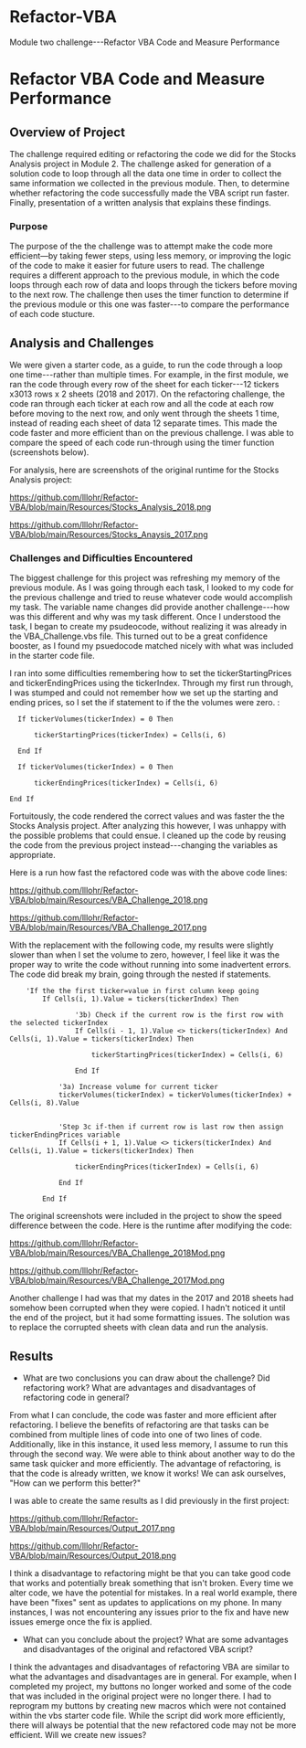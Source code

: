 # Refactor-VBA
Module two challenge---Refactor VBA Code and Measure Performance 
# Refactor VBA Code and Measure Performance


## Overview of Project

The challenge required editing or refactoring the code we did for the Stocks Analysis project in Module 2. The challenge asked for generation of a solution code to loop through all the data one time in order to collect the same information we collected in the previous module. Then, to determine whether refactoring the code successfully made the VBA script run faster. Finally, presentation of a written analysis that explains these findings.  


### Purpose

The purpose of the the challenge was to attempt make the code more efficient—by taking fewer steps, using less memory, or improving the logic of the code to make it easier for future users to read. The challenge requires a different approach to the previous module, in which the code loops through each row of data and loops through the tickers before moving to the next row. The challenge then uses the timer function to determine if the previous module or this one was faster---to compare the performance of each code stucture.

## Analysis and Challenges

We were given a starter code, as a guide, to run the code through a loop one time---rather than multiple times. For example, in the first module, we ran the code through every row of the sheet for each ticker---12 tickers x3013 rows x 2 sheets (2018 and 2017). On the refactoring challenge, the code ran through each ticker at each row and all the code at each row before moving to the next row, and only went through the sheets 1 time, instead of reading each sheet of data 12 separate times. This made the code faster and more efficient than on the previous challenge. I was able to compare the speed of each code run-through using the timer function (screenshots below).

For analysis, here are screenshots of the original runtime for the Stocks Analysis project:

https://github.com/lllohr/Refactor-VBA/blob/main/Resources/Stocks_Analysis_2018.png

https://github.com/lllohr/Refactor-VBA/blob/main/Resources/Stocks_Anaysis_2017.png


### Challenges and Difficulties Encountered

The biggest challenge for this project was refreshing my memory of the previous module. As I was going through each task, I looked to my code for the previous challenge and tried to reuse whatever code would accomplish my task.  The variable name changes did provide another challenge---how was this different and why was my task different. Once I understood the task, I began to create my psudeocode, without realizing it was already in the VBA_Challenge.vbs file. This turned out to be a great confidence booster, as I found my psuedocode matched nicely with what was included in the starter code file.  

I ran into some difficulties remembering how to set the tickerStartingPrices and tickerEndingPrices using the tickerIndex. Through my first run through, I was stumped and could not remember how we set up the starting and ending prices, so I set the if statement to if the the volumes were zero. :

	  If tickerVolumes(tickerIndex) = 0 Then

		  tickerStartingPrices(tickerIndex) = Cells(i, 6)

	  End If

	  If tickerVolumes(tickerIndex) = 0 Then

		  tickerEndingPrices(tickerIndex) = Cells(i, 6)

	End If

Fortuitously, the code rendered the correct values and was faster the the Stocks Analysis project. After analyzing this however, I was unhappy with the possible problems that could ensue. I cleaned up the code by reusing the code from the previous project instead---changing the variables as appropriate.

Here is a run how fast the refactored code was with the above code lines: 

https://github.com/lllohr/Refactor-VBA/blob/main/Resources/VBA_Challenge_2018.png

https://github.com/lllohr/Refactor-VBA/blob/main/Resources/VBA_Challenge_2017.png

With the replacement with the following code, my results were slightly slower than when I set the volume to zero, however, I feel like it was the proper way to write the code without running into some inadvertent errors. The code did break my brain, going through the nested if statements.

		'If the the first ticker=value in first column keep going
            If Cells(i, 1).Value = tickers(tickerIndex) Then
                    
                    '3b) Check if the current row is the first row with the selected tickerIndex
                    If Cells(i - 1, 1).Value <> tickers(tickerIndex) And Cells(i, 1).Value = tickers(tickerIndex) Then
                    
                        tickerStartingPrices(tickerIndex) = Cells(i, 6)
                        
                    End If
                    
                '3a) Increase volume for current ticker
                tickerVolumes(tickerIndex) = tickerVolumes(tickerIndex) + Cells(i, 8).Value
                
                
                'Step 3c if-then if current row is last row then assign tickerEndingPrices variable
                If Cells(i + 1, 1).Value <> tickers(tickerIndex) And Cells(i, 1).Value = tickers(tickerIndex) Then

                    tickerEndingPrices(tickerIndex) = Cells(i, 6)
                
                End If
                
            End If

The original screenshots were included in the project to show the speed difference between the code. Here is the runtime after modifying the code:

https://github.com/lllohr/Refactor-VBA/blob/main/Resources/VBA_Challenge_2018Mod.png

https://github.com/lllohr/Refactor-VBA/blob/main/Resources/VBA_Challenge_2017Mod.png

Another challenge I had was that my dates in the 2017 and 2018 sheets had somehow been corrupted when they were copied. I hadn't noticed it until the end of the project, but it had some formatting issues. The solution was to replace the corrupted sheets with clean data and run the analysis.

## Results

- What are two conclusions you can draw about the challenge? Did refactoring work? What are advantages and disadvantages of refactoring code in general?

From what I can conclude, the code was faster and more efficient after refactoring. I believe the benefits of refactoring are that tasks can be combined from multiple lines of code into one of two lines of code. Additionally, like in this instance, it used less memory, I assume to run this through the second way. We were able to think about another way to do the same task quicker and more efficiently. The advantage of refactoring, is that the code is already written, we know it works! We can ask ourselves, "How can we perform this better?" 

I was able to create the same results as I did previously in the first project:

https://github.com/lllohr/Refactor-VBA/blob/main/Resources/Output_2017.png

https://github.com/lllohr/Refactor-VBA/blob/main/Resources/Output_2018.png

I think a disadvantage to refactoring might be that you can take good code that works and potentially break something that isn't broken. Every time we alter code, we have the potential for mistakes. In a real world example, there have been "fixes" sent as updates to applications on my phone. In many instances, I was not encountering any issues prior to the fix and have new issues emerge once the fix is applied.

- What can you conclude about the project? What are some advantages and disadvantages of the original and refactored VBA script?

I think the advantages and disadvantages of refactoring VBA are similar to what the advantages and disadvantages are in general. For example, when I completed my project, my buttons no longer worked and some of the code that was included in the original project were no longer there. I had to reprogram my buttons by creating new macros which were not contained within the vbs starter code file. While the script did work more efficiently, there will always be potential that the new refactored code may not be more efficient. Will we create new issues? 
